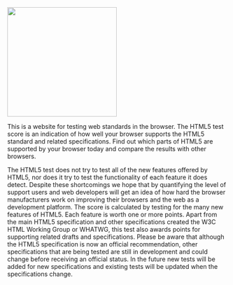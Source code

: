 <img src="https://html5te.st/assets/html5test.svg" width="250">

This is a website for testing web standards in the browser. The HTML5 test score is an indication 
of how well your browser supports the HTML5 standard and related specifications. Find out which 
parts of HTML5 are supported by your browser today and compare the results with other browsers.

The HTML5 test does not try to test all of the new features offered by HTML5, nor does it try to 
test the functionality of each feature it does detect. Despite these shortcomings we hope that 
by quantifying the level of support users and web developers will get an idea of how hard the browser 
manufacturers work on improving their browsers and the web as a development platform.
The score is calculated by testing for the many new features of HTML5. Each feature is worth one or 
more points. Apart from the main HTML5 specification and other specifications created the W3C HTML 
Working Group or WHATWG, this test also awards points for supporting related drafts and specifications.
Please be aware that although the HTML5 specification is now an official recommendation, other 
specifications that are being tested are still in development and could change before receiving 
an official status. In the future new tests will be added for new specifications and existing 
tests will be updated when the specifications change.

